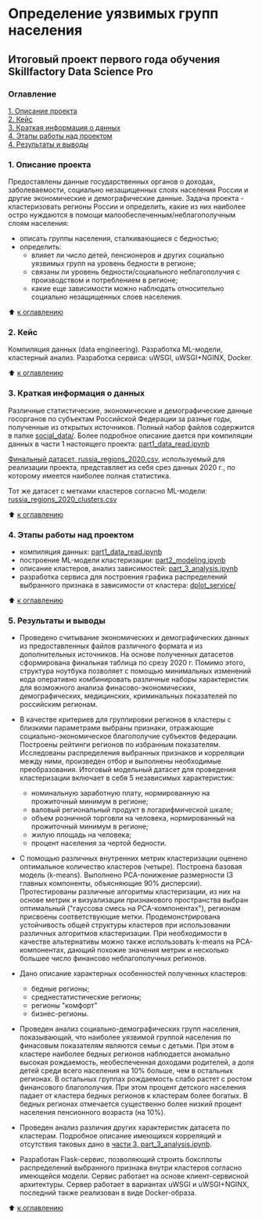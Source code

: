 # Определение уязвимых групп населения
## Итоговый проект первого года обучения Skillfactory Data Science Pro

### Оглавление
[1. Описание проекта](./README.md#1-Описание-проекта)  
[2. Кейс](./README.md#2-Кейс)  
[3. Краткая информация о данных](./README.md#3-Краткая-информация-о-данных)  
[4. Этапы работы над проектом](./README.md#4-Этапы-работы-над-проектом)  
[4. Результаты и выводы](./README.md#5-Результаты-и-выводы)    

### 1. Описание проекта

Предоставлены данные государственных органов о доходах, заболеваемости, социально незащищенных слоях населения России и другие экономические и демографические данные. Задача проекта - кластеризовать регионы России и определить, какие из них наиболее остро нуждаются в помощи малообеспеченным/неблагополучным слоям населения:
* описать группы населения, сталкивающиеся с бедностью;
* определить:
  + влияет ли число детей, пенсионеров и других социально уязвимых групп на уровень бедности в регионе;
  + связаны ли уровень бедности/социального неблагополучия с производством и потреблением в регионе;
  + какие еще зависимости можно наблюдать относительно социально незащищенных слоев населения.

:arrow_up: [к оглавлению](./README.md#Оглавление)


### 2. Кейс

Компиляция данных (data engineering). Разработка ML-модели, кластерный анализ. Разработка сервиса: uWSGI, uWSGI+NGINX, Docker.


:arrow_up: [к оглавлению](./README.md#Оглавление)

### 3. Краткая информация о данных

Различные статистические, экономические и демографические данные госорганов по субъектам Российской Федерации за разные годы, полученные из открытых источников. Полный набор файлов содержится в папке [social_data/](./social_data). Более подробное описание дается при компиляции данных в части 1 настоящего проекта: [part1_data_read.ipynb](./part1_data_read.ipynb)

[Финальный датасет, russia_regions_2020.csv](./social_data/russia_regions_2020.csv), используемый для реализации проекта, представляет из себя срез данных 2020 г., по которому имеется наиболее полная статистика.

Тот же датасет с метками кластеров согласно ML-модели: [russia_regions_2020_clusters.csv](./social_data/russia_regions_2020_clusters.csv)
  
:arrow_up: [к оглавлению](./README.md#Оглавление)


### 4. Этапы работы над проектом

- компиляция данных: [part1_data_read.ipynb](./part1_data_read.ipynb)
- построение ML-модели кластеризации: [part2_modeling.ipynb](./part2_modeling.ipynb)
- описание кластеров, анализ зависимостей: [part_3_analysis.ipynb](./part_3_analysis.ipynb)
- разработка сервиса для построения графика распределений выбранного признака в зависимости от кластера: [dplot_service/](./)


:arrow_up: [к оглавлению](./README.md#Оглавление)


### 5. Результаты и выводы

* Проведено считывание экономических и демографических данных из предоставленных файлов различного формата и из дополнительных источников. На основе полученных датасетов сформирована финальная таблица по срезу 2020 г. Помимо этого, структура ноутбука позволяет с помощью минимальных изменений кода оперативно комбинировать различные наборы характеристик  для возможного анализа финасово-экономических, демографических, медицинских, криминальных показателей по российским регионам.

* В качестве критериев для группировки регионов в кластеры с близкими параметрами выбраны признаки, отражающие социально-экономическое благополучие субъектов федерации. Построены рейтинги регионов по избранным показателям. Исследованы распределения выбранных признаков и корреляции между ними, произведен отбор и выполнены необходимые преобразования. Итоговый модельный датасет для проведения кластеризации включает в себя 5 независимых характеристик: 
  - номинальную заработную плату, нормированную на прожиточный минимум в регионе;
  - валовый региональный продукт в логарифмической шкале;
  - объем розничной торговли на человека, нормированный  на прожиточный минимум в регионе;
  - жилую площадь на человека;
  - процент населения за чертой бедности.

* С помощью различных внутренних метрик кластеризации оценено оптимальное количество кластеров (четыре). Построена базовая модель (k-means). Выполнено PCA-понижение размерности (3 главных компоненты, объясняющие 90% дисперсии). Протестированы различные алгоритмы кластеризации, из них на основе метрик и визуализации признакового пространства выбран оптимальный ("гауссова смесь на PCA-компонентах"), регионам присвоены соответствующие метки. Продемонстрирована устойчивость общей структуры кластеров при использовании различных алгоритмов кластеризации. При необходимости в качестве альтернативы можно также использовать k-means на PCA-компонентах, дающий похожие значения метрик и несколько большее число финансово неблагополучных регионов.

* Дано описание характерных особенностей полученных кластеров:
  - бедные регионы;
  - среднестатистические регионы;
  - регионы "комфорт"
  - бизнес-регионы.

* Проведен анализ социально-демографических групп населения, показывающий, что наиболее уязвимой группой населения по финасовым показателям являются семьи с детьми. При этом в кластере наиболее бедных регионов наблюдается аномально высокая рождаемость, необеспеченная доходами родителей, а доля детей среди всего населения на 10% больше, чем в остальных регионах. В остальных группах рождаемость слабо растет с ростом финансового благополучия. При этом процент детского населения падает от кластера бедных регионов к кластерам более богатых. В бедных регионах отмечается существенно более низкий процент населения пенсионного возраста (на 10%).
 
* Проведен анализ различия других характеристик датасета по кластерам. Подробное описание имеющихся корреляций и отсутствия таковых дано в [части 3, part_3_analysis.ipynb](./part_3_analysis.ipynb).

* Разработан Flask-сервис, позволяющий строить боксплоты распределений выбранного признака внутри кластеров согласно имеющейся модели. Сервис работает на основе клиент-сервисной архитектуры. Сервер работает в вариантах uWSGI и uWSGI+NGINX, последний также реализован в виде Docker-образа.

:arrow_up: [к оглавлению](./README.md#Оглавление)